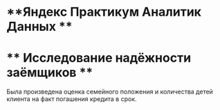 #  **Яндекс Практикум Аналитик Данных **
# **  Исследование надёжности заёмщиков **
Была произведена оценка семейного положения и количества детей клиента на факт погашения кредита в срок.

